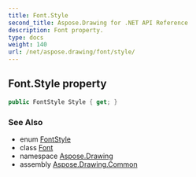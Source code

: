 ```yaml
---
title: Font.Style
second_title: Aspose.Drawing for .NET API Reference
description: Font property. 
type: docs
weight: 140
url: /net/aspose.drawing/font/style/
---
```

## Font.Style property

```csharp
public FontStyle Style { get; }
```

### See Also

* enum [FontStyle](../../fontstyle/)
* class [Font](../)
* namespace [Aspose.Drawing](../../font/)
* assembly [Aspose.Drawing.Common](../../../)


